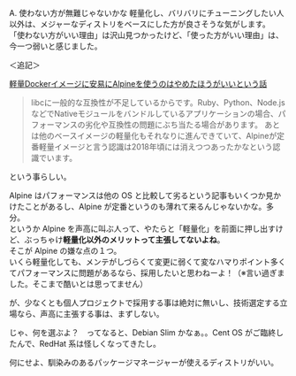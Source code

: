 



A. 使わない方が無難じゃないかな
軽量化し、バリバリにチューニングしたい人以外は、メジャーなディストリをベースにした方が良さそうな気がします。
「使わない方がいい理由」は沢山見つかったけど、「使った方がいい理由」は、今一つ弱いと感じました。


＜追記＞

[軽量Dockerイメージに安易にAlpineを使うのはやめたほうがいいという話](https://blog.inductor.me/entry/alpine-not-recommended)  

> libcに一般的な互換性が不足しているからです。Ruby、Python、Node.jsなどでNativeモジュールをバンドルしているアプリケーションの場合、パフォーマンスの劣化や互換性の問題にぶち当たる場合があります。
> あとは他のベースイメージの軽量化もそれなりに進んできていて、Alpineが定番軽量イメージと言う認識は2018年頃には消えつつあったかなという認識でいます。

という事らしい。  

Alpine はパフォーマンスは他の OS と比較して劣るという記事もいくつか見かけたことがあるし、Alpine が定番というのも薄れて来るんじゃないかな。多分。  
というか Alpine を声高に叫ぶ人って、やたらと「軽量化」を前面に押し出すけど、ぶっちゃけ**軽量化以外のメリットって主張してないよね**。  
そこが Alpine の嫌な点の１つ。  
いくら軽量化しても、メンテがしづらくて変更に弱くて変なハマりポイント多くてパフォーマンスに問題があるなら、採用したいと思わねーよ！（※言い過ぎました。そこまで酷いとは思ってません）  

が、少なくとも個人プロジェクトで採用する事は絶対に無いし、技術選定する立場なら、声高に主張する事は、まずしない。  

じゃ、何を選ぶよ？　ってなると、Debian Slim かなぁ。。Cent OS がご臨終したんで、RedHat 系は怪しくなってきたし。  

何にせよ、馴染みのあるパッケージマネージャーが使えるディストリがいい。  
